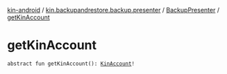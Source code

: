 [kin-android](../../index.md) / [kin.backupandrestore.backup.presenter](../index.md) / [BackupPresenter](index.md) / [getKinAccount](./get-kin-account.md)

# getKinAccount

`abstract fun getKinAccount(): `[`KinAccount`](../../kin.sdk/-kin-account/index.md)`!`